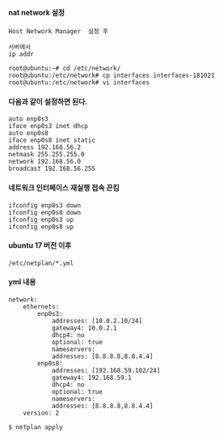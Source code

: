 #### nat network 설정
    Host Network Manager  설정 후

    서버에서 
    ip addr

    root@ubuntu:~# cd /etc/network/
    root@ubuntu:/etc/network# cp interfaces interfaces-181021
    root@ubuntu:/etc/network# vi interfaces
#### 다음과 같이 설정하면 된다.
    auto enp0s3
    iface enp0s3 inet dhcp
    auto enp0s8
    iface enp0s8 inet static
    address 192.168.56.2
    netmask 255.255.255.0
    network 192.168.56.0
    broadcast 192.168.56.255

#### 네트워크 인터페이스 재실행 접속 끈킴
    ifconfig enp0s3 down
    ifconfig enp0s8 down
    ifconfig enp0s3 up
    ifconfig enp0s8 up

#### ubuntu 17 버전 이후
    /etc/netplan/*.yml

#### yml 내용
    network:
        ethernets:
            enp0s3:
                addresses: [10.0.2.10/24]
                gateway4: 10.0.2.1
                dhcp4: no
                optional: true
                nameservers:
                addresses: [8.8.8.8,8.8.4.4]
            enp0s8:
                addresses: [192.168.59.102/24]
                gateway4: 192.168.59.1
                dhcp4: no
                optional: true
                nameservers:
                addresses: [8.8.8.8,8.8.4.4]
        version: 2

    $ netplan apply

